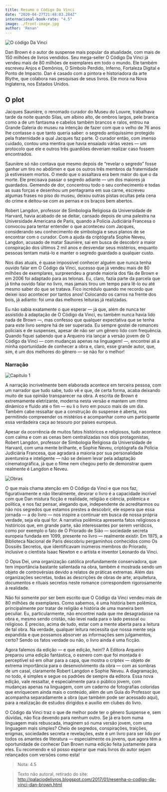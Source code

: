 ```yaml
---
title: Resumo o Código Da Vinci
date: "2020-04-27T21:48:03.284Z"
internacional-book-rate: "4.5"  
image: ./front-image.jpg
author: 'Renan'
---
```


![O código Da Vinci](./front-image.jpg)

Dan Brown é o autor de suspense mais popular da atualidade, com mais de 150 milhões de livros vendidos. Seu mega-seller O Código Da Vinci já vendeu mais de 80 milhões de exemplares em todo o mundo. Ele também escreveu Anjos e Demônios, O Símbolo Perdido, Inferno, Fortaleza Digital e Ponto de Impacto. Dan é casado com a pintora e historiadora da arte Blythe, que colabora nas pesquisas de seus livros. Ele mora na Nova Inglaterra, nos Estados Unidos.


## O plot

Jacques Saunière, o renomado curador do Museu do Louvre, trabalhava tarde da noite quando Silas, um albino alto, de ombros largos, pele branca como a de um fantasma e cabelos também brancos e ralos, entrou na Grande Galeria do museu na intenção de fazer com que o velho de 76 anos lhe contasse o que tanto queria saber: o segredo antiquíssimo protegido pela fraternidade a qual Jacques faz parte. O curador então, com imenso cuidado, contou uma mentira que havia ensaiado várias vezes — um protocolo que ele e outros três guardiões deveriam realizar caso fossem encontrados.
  
Saunière só não contava que mesmo depois de “revelar o segredo” fosse ganhar um tiro no abdômen e que os outros três membros da fraternidade já estivessem mortos. O medo que o assaltava era bem maior do que o da morte. Ele precisava passar o segredo adiante — um dos maiores já guardados. Gemendo de dor, concentrou todo o seu conhecimento e todas as suas forças e desenhou um pentagrama em sua carne, escreveu algumas frases no piso do museu, deixou outras pistas ocultas pela cena do crime e deitou-se com as pernas e os braços bem abertos.
  
Robert Langdon, professor de Simbologia Religiosa da Universidade de Harvard, havia acabado de se deitar, cansado depois de uma palestra na Universidade Americana de Paris, quando a Polícia Judiciária Francesa o convocou para tentar entender o que aconteceu com Jacques, considerando seu conhecimento de simbologia e seus planos de se encontrar com o curador. Com a ajuda da criptógrafa Sophie Neveu, Langdon, acusado de matar Saunière, sai em busca de descobrir a maior conspiração dos últimos 2 mil anos e desvendar seus mistérios, enquanto pessoas tentam matá-lo e manter o segredo guardado a qualquer custo.

Nos dias atuais, é quase impossível conhecer alguém que nunca tenha ouvido falar em O Código da Vinci, sucesso que já vendeu mais de 80 milhões de exemplares, surpreendeu a grande maioria dos fãs de Brown e em 2006 foi adaptado para as telonas. Eu, claro, fazia parte da parcela que já tinha ouvido falar no livro, mas jamais tirou um tempo para lê-lo ou até mesmo saber do que se tratava. Fico incrédulo quando me recordo que deixei isso acontecer por tantos anos! Colocando os carros na frente dos bois, já adianto: foi uma das melhores leituras já realizadas. 
  
Eu não sabia exatamente o que esperar — já que, além de nunca ter assistido à adaptação de O Código da Vinci, eu também nunca havia lido nada de Brown —, mas confesso que qualquer expectativa que se tenha para este livro sempre há de ser superada. Eu sempre gostei de romances policiais e de suspenses, apesar de não ser um gênero lido com frequência. Quando fiquei sabendo que a Arqueiro iria lançar a versão jovem de O Código da Vinci — com mudanças apenas na linguagem! —, encontrei ali a minha oportunidade de conhecer a obra e, claro, esse grande autor, que, sim, é um dos melhores do gênero — se não for o melhor!


### Narração

![Capitulo 1](./middle-image.JPG)

A narração incrivelmente bem elaborada acontece em terceira pessoa, com um narrador que tudo sabe, tudo vê e que, de certa forma, acaba deixando muito de sua opinião transparecer na obra. A escrita de Brown é extremamente eletrizante, moderna nesta versão e mantem um ritmo dinâmico e fluido até o fim — eu li o livro em pouco mais de um dia. Também cabe ressaltar que a construção do suspense é aberta, nos permitindo compreender os mistérios e acompanhar como um participante essa verdadeira caça ao tesouro por países europeus.

Apesar da ocorrência de muitos fatos históricos e religiosos, tudo acontece com calma e com as cenas bem centralizadas nos dois protagonistas, Robert Langdon, professor de Simbologia Religiosa da Universidade de Harvard, com uma mente brilhante, e Sophie Neveu, criptógrafa da Polícia Judiciária Francesa, que agradará a maioria por sua personalidade aventureira e inteligente — não se deixem levar pela adaptação cinematográfica, já que o filme nem chegou perto de demonstrar quem realmente é Langdon e Neveu.

![Obras](./last-image.jpg)

O que mais chama atenção em O Código da Vinci e que nos faz, figurativamente e não literalmente, devorar o livro é a capacidade incrível com que Dan mistura ficção e realidade, religião e ciência, polêmica e política, e nos faz pensar, alegando que, independente de acreditarmos ou não nos segredos que estamos prestes a descobrir, ele espera que essa jornada — a do livro — nos inspire a continuar em busca de nossa própria verdade, seja ela qual for. A narrativa polêmica apresenta fatos religiosos e históricos que, em grande parte, são interessantes por serem verídicos, como por exemplo o fato de O Priorado de Sião — sociedade secreta europeia fundada em 1099, presente no livro — realmente existir. Em 1975, a Biblioteca Nacional de Paris descobriu pergaminhos conhecidos como Os Dossiês Secretos, que identificavam inúmeros membros do Priorado, inclusive o cientista Isaac Newton e o artista e inventor Leonardo da Vinci. 

O Opus Dei, uma organização católica profundamente conservadora, que tem importância bastante salientada na obra, também é mostrada sendo um objeto de controvérsias devido a relatos de práticas extremas. Além das organizações secretas, todas as descrições de obras de arte, arquitetura, documentos e rituais secretos neste romance correspondem rigorosamente à realidade.

Não foi somente por ser bem escrito que O Código da Vinci vendeu mais de 80 milhões de exemplares. Como sabemos, é uma história bem polêmica, principalmente por tratar de religião e história de uma maneira bem peculiar. Eu, particularmente, não encontrei nada que me desagradasse na obra e, mesmo sendo cristão, não levei nada para o lado pessoal ou religioso. É preciso, acima de tudo, estar com a mente aberta para a leitura de tal obra. Na verdade, qualquer leitura necessita que nossa mente seja expandida e que possamos absorver as informações sem julgamentos, certo? Sendo os fatos verdade ou não, o livro ainda é uma ficção. 

Agora falemos da edição — e que edição, hein!? A Editora Arqueiro preparou uma edição fantástica, o esmero com que foi montada é perceptível só em olhar para a capa, que mostra o críptex — objeto de extrema importância para o desenvolvimento da obra — com as sombras de um casal, claramente Robert Langdon e Sophie Neveu. A diagramação, no todo, é simples e segue os padrões de sempre da editora. Essa nova edição, vale ressaltar, é especialmente para o público jovem, com mudanças apenas na linguagem, com um caderno de fotografias coloridas que enriquecem ainda mais o conteúdo, além de um Guia do Professor que acompanha separadamente a obra (que também pode ser acessado aqui), para a realização de estudos dirigidos e auxilio em clubes do livro. 

O Código da Vinci traz o que de melhor pode ter o gênero Suspense e, sem dúvidas, não fica devendo para nenhum outro. Se já era bom numa linguagem mais rebuscada, imaginem só numa versão jovem, com uma linguagem mais simples? Cheio de segredos, conspirações, traições, enigmas, sociedades secreta e revelações, este é um livro para ser lido por todos os amantes de literatura — especialmente os jovens, que agora têm a oportunidade de conhecer Dan Brown numa edição feita justamente para eles. Eu recomendo e só posso esperar que mais livros do autor sejam relançados com versões como esta!

> Nota: 4.5

> Texto não autoral, retirado do site: http://palaciodelivros.blogspot.com/2017/01/resenha-o-codigo-da-vinci-dan-brown.html